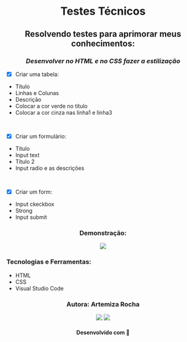  <h1 align="center">Testes Técnicos</h1>


<h2 align="center">Resolvendo testes para aprimorar meus conhecimentos:</h2>

<h3 align="center"><i>Desenvolver no HTML e no CSS fazer a estilização</i></h3>

- [x] Criar uma tabela:                   
- Título                      
- Linhas e Colunas                
-  Descrição             
-  Colocar a cor verde no título           
-  Colocar a cor cinza nas linha1 e linha3        
  <br> 

- [x] Criar um formulário:                   
 - Título                       
 - Input text                      
 - Título 2                         
 - Input radio e as descrições                 
 <br>

- [x] Criar um form:
- Input ckeckbox   
- Strong     
- Input submit    

<h3 align="center">Demonstração:</h3>

<div align="center">
<img src="https://github.com/Mizarocha/Testes-estagio/assets/88461178/d4836b72-a30a-482e-a2fb-d27a8c1cf1d2">
</div>


### Tecnologias e Ferramentas: 

- HTML   
- CSS
- Visual Studio Code

<h3 align="center"> Autora: Artemiza Rocha</h3>   

<div align="center">
  <a href="https://www.linkedin.com/in/artemiza-rocha/a" target="_blank"><img src="https://img.shields.io/badge/-LinkedIn-%230077B5?style=for-the-badge&logo=linkedin&logoColor=white" target="_blank"></a> 
  <a href="https://github.com/Mizarocha" target="_blank"><img src="https://img.shields.io/badge/-GITHUB-%23E4405F?style=for-the-badge&logo=github&logoColor=white" target="_blank"></a>
  </div>

<h4 align="center">Desenvolvido com 💜 </h4> 
